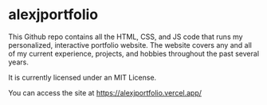 # alexjportfolio
This Github repo contains all the HTML, CSS, and JS code that runs my personalized, interactive portfolio website. The website covers any and all of my current experience, projects, and hobbies throughout the past several years.

It is currently licensed under an MIT License.

You can access the site at https://alexjportfolio.vercel.app/
